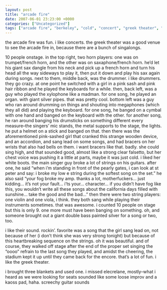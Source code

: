 ```yaml
---
layout: post
title: "arcade fire"
date: 2007-06-01 23:23:00 +0000
categories: ["Uncategorized"]
tags: ["arcade fire", "berkeley", "cold", "concert", "greek theater", "music", "summer"]
---
```


the arcade fire was fun. i like concerts. the greek theater was a good venue to see the arcade fire in, because there are a bunch of singalongs. 

10 people onstage. in the top right, two horn players: one was on trumpet/french horn, and the other was on saxaphone/french horn. he’d let his giant sax dangle from his neck and pick up a french horn and turn his head all the way sideways to play it, then put it down and play his sax again during songs. next to them, middle back, was the drummer. i like drummers. they go crazy. at one point he switched with a girl in a pink sash and pink hair ribbon and he played the keyboards for a while. then, back left, was a guy who played the xylophone like a madman. for one song, he played an organ. with giant silver pipes. that was pretty cool. bottom left was a guy who ran around drumming on things and shouting into megaphones (which they all did) and playing the keyboard. for one song, he banged on a cymbal with one hand and banged on the keyboard with the other. for another song, he ran around banging his drumsticks on something different every measure–the singers’ mic stands, the metal supports to the stage, the lights. he put a helmet on a stick and banged on that. then there was the aforementioned pink-sashed girl that cranked this strange wooden device, and an accordion, and sang lead on some songs, and had bracers on her wrists that also had bells on them. i want bracers like that. badly. she could sing high, and that sounded good, almost like a strong clear falsetto, but her chest voice was pushing it a little at parts, maybe it was just cold. i liked her white boots. the main singer guy broke a lot of strings on his guitars. after one, he said “when i’m standing in front of the pearly gates, i can look at st peter and say: i broke my low e string during the softest song on the set.” he also said “your fog broke my amp. thanks a lot, motherfuckers… just kidding… it’s not your fault… i’ts your… character… if you didn’t have fog like this, you wouldn’t write all these songs about the california days filled with sunshine… take the good and the bad…” then there were two string players: one violin and one viola, i think. they both sang while playing their instruments sometimes. that was awesome. i counted 10 people on stage but this is only 9. one more must have been banging on something. oh, and someone brought out a giant double bass painted silver for a song or two, too.

i like their sound. rockin’. favorite was a song that the girl sang lead on, not because of her (i don’t think she was very strong tonight) but because of this heartbreaking sequence on the strings. oh it was beautiful. and of course, they walked off stage after the end of the proper set singing the “oooo” refrain to the last song they played, and amidst the cheering, the stadium kept it up until they came back for the encore. that’s a lot of fun. i like the greek theater.

i brought three blankets and used one. i missed elecrelane, mostly–what i heard as we were looking for seats sounded like some loose improv and a kaoss pad, haha. screechy guitar sounds